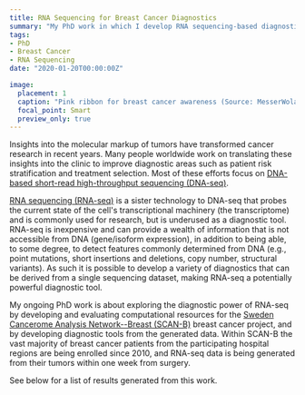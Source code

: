 ```yaml
---
title: RNA Sequencing for Breast Cancer Diagnostics
summary: "My PhD work in which I develop RNA sequencing-based diagnostic tools for breast cancer."
tags:
- PhD
- Breast Cancer
- RNA Sequencing
date: "2020-01-20T00:00:00Z"

image:
  placement: 1
  caption: "Pink ribbon for breast cancer awareness (Source: MesserWoland https://commons.wikimedia.org/w/index.php?curid=1681992)."
  focal_point: Smart
  preview_only: true
---
```


Insights into the molecular markup of tumors have transformed cancer research in recent years. Many people worldwide work on
translating these insights into the clinic to improve diagnostic areas such as patient risk stratification and treatment selection.
Most of these efforts focus on [DNA-based short-read high-throughput sequencing (DNA-seq)][dna-seq].

[RNA sequencing (RNA-seq)][rna-seq] is a sister technology to DNA-seq that probes the current state of the cell's transcriptional machinery (the transcriptome)
and is commonly used for research, but is underused as a diagnostic tool. RNA-seq is inexpensive and can provide a wealth of information that
is not accessible from DNA (gene/isoform expression), in addition to being able, to some degree, to detect features commonly determined from DNA
(e.g., point mutations, short insertions and deletions, copy number, structural variants). As such it is possible to develop a variety of diagnostics
that can be derived from a single sequencing dataset, making RNA-seq a potentially powerful diagnostic tool.

My ongoing PhD work is about exploring the diagnostic power of RNA-seq by developing and evaluating computational resources for the
[Sweden Cancerome Analysis Network--Breast (SCAN-B)][scanb] breast cancer project, and by developing diagnostic tools from the generated
data. Within SCAN-B the vast majority of breast cancer patients from the participating hospital regions
are being enrolled since 2010, and RNA-seq data is being generated from their tumors within one week from surgery.

See below for a list of results generated from this work.


[dna-seq]: https://en.wikipedia.org/wiki/DNA_sequencing#Illumina_(Solexa)_sequencing
[rna-seq]: https://en.wikipedia.org/wiki/RNA-Seq
[scanb]: https://www.scan-b.lu.se/
